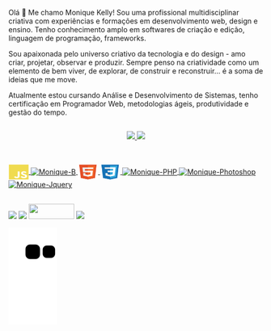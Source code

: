 Olá 👋 Me chamo Monique Kelly!
Sou uma profissional multidisciplinar criativa com experiências e formações em desenvolvimento web, design e ensino. 
Tenho conhecimento amplo em softwares de criação e edição, linguagem de programação, frameworks.

Sou apaixonada pelo universo criativo da tecnologia e do design - amo criar, projetar, observar e produzir.
Sempre penso na criatividade como um elemento de bem viver, de explorar, de construir e reconstruir... é a soma de ideias que me move.

Atualmente estou cursando Análise e Desenvolvimento de Sistemas, tenho certificação em Programador Web, metodologias ágeis, produtividade e gestão do tempo. 



##

<div align="center">
  <a href="https://github.com/munichkc">
  <img height="140em" src="https://github-readme-stats.vercel.app/api?username=munichkc&show_icons=false&theme=omni&include_all_commits=true&count_private=true"/>
  <img height="140em" src="https://github-readme-stats.vercel.app/api/top-langs/?username=munichkc&layout=compact&langs_count=7&theme=omni"/>
</div>
  
  ##
  
  <div style="display: inline_block"><br>
  <img align="center" alt="Monique-Js" height="30" width="40" src="https://raw.githubusercontent.com/devicons/devicon/master/icons/javascript/javascript-plain.svg">
  <img align="center" alt="Monique-B" height="36" width="40" src="https://cdn.jsdelivr.net/gh/devicons/devicon/icons/bootstrap/bootstrap-original.svg" />
  <img align="center" alt="Monique-HTML" height="30" width="40" src="https://raw.githubusercontent.com/devicons/devicon/master/icons/html5/html5-original.svg">
  <img align="center" alt="Monique-CSS" height="30" width="40" src="https://raw.githubusercontent.com/devicons/devicon/master/icons/css3/css3-original.svg">
  <img align="center" alt="Monique-PHP" height="30" width="40" src="https://cdn.jsdelivr.net/gh/devicons/devicon/icons/php/php-plain.svg" />
  <img align="center" alt="Monique-Photoshop" height="30" width="40" src="https://cdn.jsdelivr.net/gh/devicons/devicon/icons/photoshop/photoshop-plain.svg" />
            
  <img align="center" alt="Monique-Jquery" height="30" width="40" src="https://cdn.jsdelivr.net/gh/devicons/devicon/icons/jquery/jquery-original.svg" />
          
  </div>
  
  ##
  
  <div> 
  <a href="https://www.linkedin.com/in/moniquekellycunha/" target="_blank"><img src="https://img.shields.io/badge/-LinkedIn-%230077B5?style=for-the-badge&logo=linkedin&logoColor=white" target="_blank"></a>   
  <a href="https://instagram.com/muniqquek" target="_blank"><img src="https://img.shields.io/badge/-Instagram-%23E4405F?style=for-the-badge&logo=instagram&logoColor=white" target="_blank"></a>
 	<a href="https://www.behance.net/moniquekelly" target="_blank"><img src="https://aleen42.github.io/badges/src/behance.svg" height="30" width="90" target="_blank"></a>
  <a href = "mailto:munichkdev@gmail.com"><img src="https://img.shields.io/badge/-Gmail-%23333?style=for-the-badge&logo=gmail&logoColor=white" target="_blank"></a>
  
 
  ![Snake animation](https://github.com/rafaballerini/rafaballerini/blob/output/github-contribution-grid-snake.svg)
 
</div>
